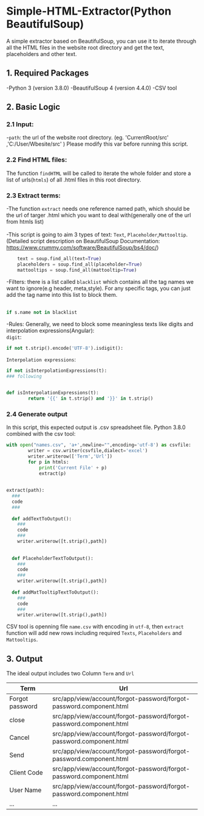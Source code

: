 # Simple-HTML-Extractor(Python BeautifulSoup)
A simple extractor based on BeautifulSoup, you can use it to iterate through all the HTML files in the website root directory and get the text, placeholders and other text.
## 1. Required Packages
-Python 3 (version 3.8.0)
-BeautifulSoup 4 (version 4.4.0)
-CSV tool
## 2. Basic Logic
### 2.1 Input:
-`path`: the url of the website root directory. (eg. 'CurrentRoot/src' ,'C:/User/Wbesite/src' ) 
Please modify this var before running this script.

### 2.2 Find HTML files:
The function `findHTML` will be called to iterate the whole folder and store a list of urls(`htmls`) of all .html files in this root directory.

### 2.3 Extract terms:
-The function `extract` needs one reference named path, which should be the url of targer .html which you want to deal with(generally one of the url from htmls list)  <br><br>
-This script is going to aim 3 types of text: `Text`, `Placeholder`,`Mattooltip`. (Detailed script description on BeautifulSoup Documentation: https://www.crummy.com/software/BeautifulSoup/bs4/doc/)
```Python  
    text = soup.find_all(text=True)
    placeholders = soup.find_all(placeholder=True)
    mattooltips = soup.find_all(mattooltip=True)
```
-Filters: there is a list called `blacklist` which contains all the tag names we want to ignore(e.g header, meta,style). For any specific tags, you can just add the tag name into this list to block them.<br><br>
```Python
if s.name not in blacklist
```
-Rules: Generally, we need to block some meaningless texts like digits and interpolation expressions(Angular):<br>
`digit`:
```Python  
if not t.strip().encode('UTF-8').isdigit(): 
```
`Interpolation expressions`:
```Python 
if not isInterpolationExpressions(t):
### following 


def isInterpolationExpressions(t):  
        return '{{' in t.strip() and '}}' in t.strip()
```

### 2.4 Generate output
In this script, this expected output is .csv spreadsheet file. Python 3.8.0 combined with the csv tool:
```Python
with open("names.csv", 'a+',newline="",encoding='utf-8') as csvfile:
        writer = csv.writer(csvfile,dialect='excel')
        writer.writerow(['Term','Url'])
        for p in htmls:
            print('Current File' + p)
            extract(p)
            
            
extract(path):
  ### 
  code
  ###
  
  def addTextToOutput():
    ###
    code
    ###
    writer.writerow([t.strip(),path])
    
    
  def PlaceholderTextToOutput():
    ###
    code
    ###
    writer.writerow([t.strip(),path])
    
  def addMatTooltipTextToOutput():
    ###
    code
    ###
    writer.writerow([t.strip(),path])
```

CSV tool is openning file `name.csv` with encoding in `utf-8`, then `extract` function will add new rows including required `Texts`, `Placeholders` and `Mattooltips`.

## 3. Output
The ideal output includes two Column `Term` and `Url` <br>

| Term            | Url                                                                 |
|-----------------|---------------------------------------------------------------------|
| Forgot password | src/app/view/account/forgot-password/forgot-password.component.html |
| close           | src/app/view/account/forgot-password/forgot-password.component.html |
| Cancel          | src/app/view/account/forgot-password/forgot-password.component.html |
| Send            | src/app/view/account/forgot-password/forgot-password.component.html |
| Client Code     | src/app/view/account/forgot-password/forgot-password.component.html |
| User Name       | src/app/view/account/forgot-password/forgot-password.component.html |
| ...             | ...                                                                 |
